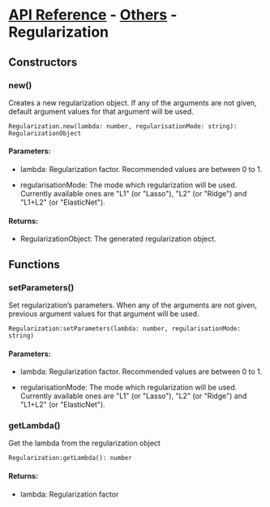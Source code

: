 # [API Reference](../../API.md) - [Others](../Others.md) - Regularization

## Constructors

### new()

Creates a new regularization object. If any of the arguments are not given, default argument values for that argument will be used.

```
Regularization.new(lambda: number, regularisationMode: string): RegularizationObject
```

#### Parameters:

* lambda: Regularization factor. Recommended values are between 0 to 1.

* regularisationMode: The mode which regularization will be used. Currently available ones are "L1" (or "Lasso"), "L2" (or "Ridge") and "L1+L2" (or "ElasticNet").

#### Returns:

* RegularizationObject: The generated regularization object.

## Functions

### setParameters()

Set regularization’s parameters. When any of the arguments are not given, previous argument values for that argument will be used.

```
Regularization:setParameters(lambda: number, regularisationMode: string)
```

#### Parameters:

* lambda: Regularization factor. Recommended values are between 0 to 1.

* regularisationMode: The mode which regularization will be used. Currently available ones are "L1" (or "Lasso"), "L2" (or "Ridge") and "L1+L2" (or "ElasticNet").

### getLambda()

Get the lambda from the regularization object

```
Regularization:getLambda(): number
```

#### Returns:

* lambda: Regularization factor
